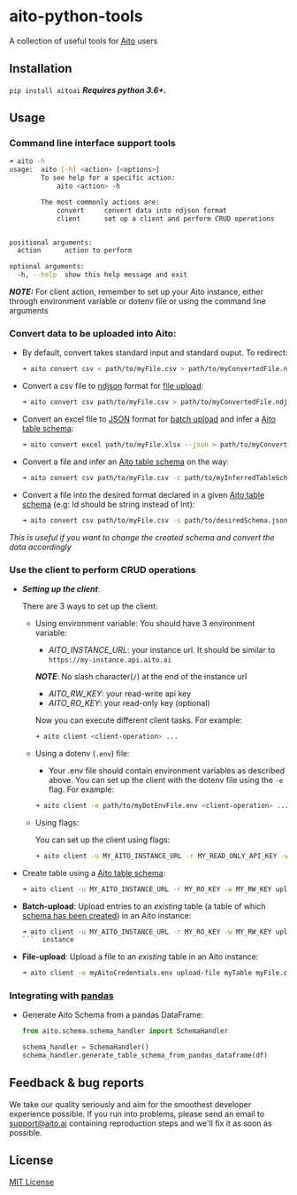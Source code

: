 # aito-python-tools

A collection of useful tools for [Aito](https://aito.ai/) users


## Installation
`pip install aitoai` ***Requires python 3.6+.***

## Usage

### Command line interface support tools

```bash
➜ aito -h
usage:  aito [-h] <action> [<options>]
        To see help for a specific action:
            aito <action> -h

        The most commonly actions are:
            convert     convert data into ndjson format
            client      set up a client and perform CRUD operations


positional arguments:
  action      action to perform

optional arguments:
  -h, --help  show this help message and exit
```

***NOTE:*** For client action, remember to set up your Aito instance, either through environment variable or dotenv 
file or using the command line arguments

### Convert data to be uploaded into Aito:
* By default, convert takes standard input and standard ouput. To redirect: 
    ```bash
    ➜ aito convert csv < path/to/myFile.csv > path/to/myConvertedFile.ndjson
    ```
* Convert a csv file to [ndjson](http://ndjson.org/) format for 
[file upload](https://aito.ai/docs/api/#post-api-v1-data-table-file):
    ```bash
    ➜ aito convert csv path/to/myFile.csv > path/to/myConvertedFile.ndjson
    ```
* Convert an excel file to [JSON](https://www.json.org/) format for 
[batch upload](https://aito.ai/docs/api/#post-api-v1-data-table-file) 
and infer a [Aito table schema](https://aito.ai/docs/articles/defining-a-database-schema/):
    ```bash
    ➜ aito convert excel path/to/myFile.xlsx --json > path/to/myConvertedFile.json
    ```
* Convert a file and infer an [Aito table schema](https://aito.ai/docs/articles/defining-a-database-schema/) on the way:
    ```bash
    ➜ aito convert csv path/to/myFile.csv -c path/to/myInferredTableSchema.json > path/to/myConvertedFile.ndjson
    ```
* Convert a file into the desired format declared in a given 
[Aito table schema](https://aito.ai/docs/articles/defining-a-database-schema/) 
(e.g: Id should be string instead of Int):
    ```bash
    ➜ aito convert csv path/to/myFile.csv -s path/to/desiredSchema.json > path/to/myConvertedFile.ndjson
    ```
*This is useful if you want to change the created schema and convert the data accordingly*
  
### Use the client to perform CRUD operations
* ***Setting up the client***:

    There are 3 ways to set up the client:
    *  Using environment variable: You should have 3 environment variable:
        * *AITO_INSTANCE_URL*: your instance url. It should be similar to ```https://my-instance.api.aito.ai``` 
        
        ***NOTE***: No slash character(```/```) at the end of the instance url
        * *AITO_RW_KEY*: your read-write api key
        * *AITO_RO_KEY*: your read-only key (optional)
        
        Now you can execute different client tasks. For example:
        ```bash
        ➜ aito client <client-operation> ...
        ``` 
    * Using a dotenv (```.env```) file:
        * Your .env file should contain environment variables as described above. 
       You can set up the client with the dotenv file using the ```-e``` flag. For example:
        ```bash
        ➜ aito client -e path/to/myDotEnvFile.env <client-operation> ...
        ``` 
    * Using flags:
    
        You can set up the client using flags:
        ```bash
        ➜ aito client -u MY_AITO_INSTANCE_URL -r MY_READ_ONLY_API_KEY -w MY_READ_WRITE_API_KEY <client-operation> ...
        ```
         

* Create table using a [Aito table schema](https://aito.ai/docs/articles/defining-a-database-schema/):
    ```bash
    ➜ aito client -u MY_AITO_INSTANCE_URL -r MY_RO_KEY -w MY_RW_KEY upload-batch myTable < myTableEntries.json
    ```
* **Batch-upload**: Upload entries to an *existing* table 
(a table of which [schema has been created](https://aito.ai/docs/api/#put-api-v1-schema)) in an Aito instance:
    ```bash
    ➜ aito client -u MY_AITO_INSTANCE_URL -r MY_RO_KEY -w MY_RW_KEY upload-batch myTable < myTableEntries.json
    ```  instance
* **File-upload**: Upload a file to an *existing* table in an Aito instance:
    ```bash
    ➜ aito client -e myAitoCredentials.env upload-file myTable myFile.csv
    ```

### Integrating with [pandas](https://pandas.pydata.org/)

* Generate Aito Schema from a pandas DataFrame:
  ```python
  from aito.schema.schema_handler import SchemaHandler

  schema_handler = SchemaHandler()
  schema_handler.generate_table_schema_from_pandas_dataframe(df)
  ```

## Feedback & bug reports
We take our quality seriously and aim for the smoothest developer experience possible. If you run into problems, please send an email to support@aito.ai containing reproduction steps and we'll fix it as soon as possible.

## License
[MIT License](LICENSE)